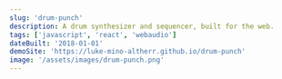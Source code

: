 ```yaml
---
slug: 'drum-punch'
description: A drum synthesizer and sequencer, built for the web.
tags: ['javascript', 'react', 'webaudio']
dateBuilt: '2018-01-01'
demoSite: 'https://luke-mino-altherr.github.io/drum-punch'
image: '/assets/images/drum-punch.png'
---
```

